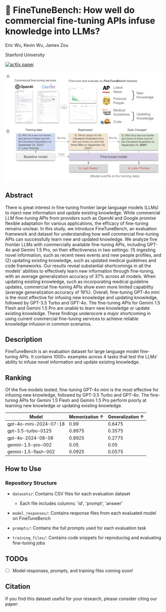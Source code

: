 # 🎯 FineTuneBench: How well do commercial fine-tuning APIs infuse knowledge into LLMs?
Eric Wu, Kevin Wu, James Zou

Stanford University

[![arXiv paper](https://img.shields.io/badge/arXiv-2411.05059-b31b1b.svg)](https://arxiv.org/abs/2411.05059)

![Overview of FineTuneBench](assets/fig1.png)

## Abstract

There is great interest in fine-tuning frontier large language models (LLMs) to inject new information and update existing knowledge. While commercial LLM fine-tuning APIs from providers such as OpenAI and Google promise flexible adaptation for various applications, the efficacy of fine-tuning remains unclear. In this study, we introduce FineTuneBench, an evaluation framework and dataset for understanding how well commercial fine-tuning APIs can successfully learn new and updated knowledge. We analyze five frontier LLMs with commercially available fine-tuning APIs, including GPT-4o and Gemini 1.5 Pro, on their effectiveness in two settings: (1) ingesting novel information, such as recent news events and new people profiles, and (2) updating existing knowledge, such as updated medical guidelines and code frameworks. Our results reveal substantial shortcomings in all the models' abilities to effectively learn new information through fine-tuning, with an average generalization accuracy of 37% across all models. When updating existing knowledge, such as incorporating medical guideline updates, commercial fine-tuning APIs show even more limited capability (average generalization accuracy of 19%). Overall, fine-tuning GPT-4o mini is the most effective for infusing new knowledge and updating knowledge, followed by GPT-3.5 Turbo and GPT-4o. The fine-tuning APIs for Gemini 1.5 Flesh and Gemini 1.5 Pro are unable to learn new knowledge or update existing knowledge. These findings underscore a major shortcoming in using current commercial fine-tuning services to achieve reliable knowledge infusion in common scenarios.


## Description

FineTuneBench is an evaluation dataset for large language model fine-tuning APIs. It contains 1000+ examples across 4 tasks that test the LLMs' ability to infuse novel information and update existing knowledge.

## Ranking

Of the five models tested, fine-tuning GPT-4o mini is the most effective for infusing new knowledge, followed by GPT-3.5 Turbo and GPT-4o. The fine-tuning APIs for Gemini 1.5 Flesh and Gemini 1.5 Pro perform poorly at learning new knowledge or updating existing knowledge.

| Model | Memorization ↑ | Generalization ↑ |
|-------|---------------|------------------|
| gpt-4o-mini-2024-07-18 | 0.99 | 0.6475 |
| gpt-3.5-turbo-0125 | 0.8975 | 0.3575 |
| gpt-4o-2024-08-06 | 0.8925 | 0.2775 |
| gemini-1.5-pro-002 | 0.05 | 0.05 |
| gemini-1.5-flash-002 | 0.0925 | 0.0575 |


## How to Use

### Repository Structure

- `datasets/`: Contains CSV files for each evaluation dataset
  - Each file includes columns: 'id', 'prompt', 'answer'
  
- `model_responses/`: Contains response files from each evaluated model on FineTuneBench

- `prompts/`: Contains the full prompts used for each evaluation task

- `training_files/`: Contains code snippets for reproducing and evaluating fine-tuning jobs

## TODOs


- [ ] Model responses, prompts, and training files coming soon!

## Citation

If you find this dataset useful for your research, please consider citing our paper:
